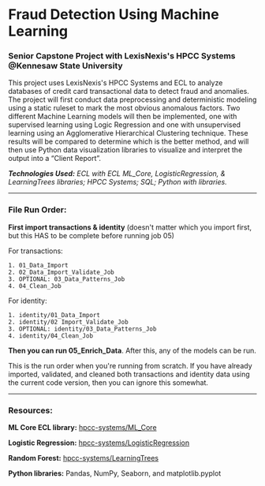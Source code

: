 # Fraud Detection Using Machine Learning
### Senior Capstone Project with LexisNexis's HPCC Systems @Kennesaw State University
This project uses LexisNexis's HPCC Systems and ECL to analyze databases of credit card transactional data to detect fraud and anomalies. The project will first conduct data preprocessing and deterministic modeling using a static ruleset to mark the most obvious anomalous factors. Two different Machine Learning models will then be implemented, one with supervised learning using Logic Regression and one with unsupervised learning using an Agglomerative Hierarchical Clustering technique. These results will be compared to determine which is the better method, and will then use Python data visualization libraries to visualize and interpret the output into a “Client Report”.

***Technologies Used:** ECL with ECL ML_Core, LogisticRegression, & LearningTrees libraries; HPCC Systems; SQL; Python with libraries.* 

---

### File Run Order: 
**First import transactions & identity** (doesn't matter which you import first, but this HAS to be complete before running job 05)

For transactions:
  
    1. 01_Data_Import
    2. 02_Data_Import_Validate_Job
    3. OPTIONAL: 03_Data_Patterns_Job
    4. 04_Clean_Job
For identity:
  
    1. identity/01_Data_Import
    2. identity/02 Import_Validate_Job
    3. OPTIONAL: identity/03_Data_Patterns_Job
    4. identity/04_Clean_Job

**Then you can run 05_Enrich_Data**. After this, any of the models can be run. 

This is the run order when you're running from scratch. If you have already imported, validated, and cleaned both transactions and identity data using the current code version, then you can ignore this somewhat. 

---

### Resources:

**ML Core ECL library:** [hpcc-systems/ML_Core](https://github.com/hpcc-systems/ML_Core)

**Logistic Regression:** [hpcc-systems/LogisticRegression](https://github.com/hpcc-systems/LogisticRegression)

**Random Forest:** [hpcc-systems/LearningTrees](https://github.com/hpcc-systems/LearningTrees)

**Python libraries:** Pandas, NumPy, Seaborn, and matplotlib.pyplot
